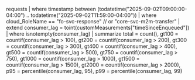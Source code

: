 requests
| where timestamp between (todatetime("2025-09-02T09:00:00-04:00") .. todatetime("2025-09-02T11:59:00-04:00"))
| where cloud_RoleName == "fo-svc-response"      // or "core-svc-m2m-transfer"
| extend consumer_lag = toint(customMeasurements["timeSinceEnqueued"])
| where isnotempty(consumer_lag)
| summarize
    total = count(),
    gt100  = countif(consumer_lag > 100),
    gt200  = countif(consumer_lag > 200),
    gt300  = countif(consumer_lag > 300),
    gt400  = countif(consumer_lag > 400),
    gt500  = countif(consumer_lag > 500),
    gt750  = countif(consumer_lag > 750),
    gt1000 = countif(consumer_lag > 1000),
    gt1500 = countif(consumer_lag > 1500),
    gt2000 = countif(consumer_lag > 2000),
    p95    = percentile(consumer_lag, 95),
    p99    = percentile(consumer_lag, 99)
